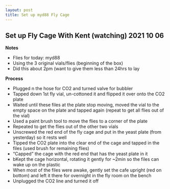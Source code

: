 ```yaml
---
layout: post
title: Set up myd88 Fly Cage
---
```


## Set up Fly Cage With Kent (watching) 2021 10 06

**Notes**
- Flies for today: myd88
- Using the 3 original vials/flies (beginning of the box)
- Did this about 2pm (want to give them less than 24hrs to lay

**Process**
- Plugged n the hose for CO2 and turned valve for bubbler
- Tapped down 1st fly vial, un-cottoned it and flipped it over onto the CO2 plate
- Waited until these files at the plate stop moving, moved the vial to the empty space on the plate and tapped again (repeat to get all flies out of the vial)
- Used a paint brush tool to move the flies to a corner of the plate
- Repeated to get the flies out of the other two vials
- Unscrewed the red end of the fly cage and put in the yeast plate (from yesterday) so it rests well
- Tipped the CO2 plate into the clear end of the cage and tapped in the files (used brush for remaining flies)
- “Capped” the cage with the red end that has the yeast plate in it
- bKept the cage horizontal, rotating it gently for ~2min so the files can wake up on the plastic
- When most of the files were awake, gently set the cafe upright (red on bottom) and left it there for overnight in the fly room on the bench
- Unplugged the CO2 line and turned it off
